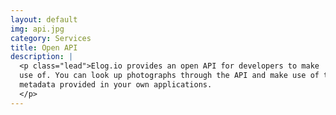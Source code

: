 ```yaml
---
layout: default
img: api.jpg
category: Services
title: Open API
description: |
  <p class="lead">Elog.io provides an open API for developers to make
  use of. You can look up photographs through the API and make use of the
  metadata provided in your own applications.
  </p>
---
```

